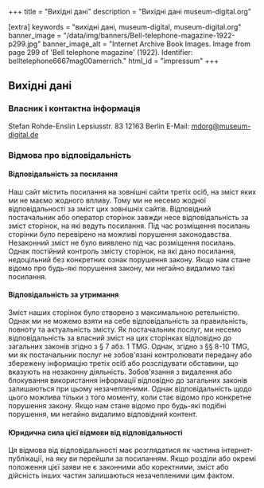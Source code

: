 +++
title = "Вихідні дані"
description = "Вихідні дані museum-digital.org"

[extra]
keywords = "вихідні дані, museum-digital, museum-digital.org"
banner_image = "/data/img/banners/Bell-telephone-magazine-1922-p299.jpg"
banner_image_alt = "Internet Archive Book Images. Image from page 299 of 'Bell telephone magazine' (1922). Identifier: belltelephone6667mag00amerrich."
html_id = "impressum"
+++

## Вихідні дані

### Власник і контактна інформація

Stefan Rohde-Enslin
Lepsiusstr. 83
12163 Berlin
E-Mail: mdorg@museum-digital.de

### Відмова про відповідальність

#### Відповідальність за посилання
Наш сайт містить посилання на зовнішні сайти третіх осіб, на зміст яких ми не маємо жодного впливу. Тому ми не несемо жодної відповідальності за зміст цих зовнішніх сайтів. Відповідний постачальник або оператор сторінок завжди несе відповідальність за зміст сторінок, на які ведуть посилання. Під час розміщення посилань сторінки було перевірено на можливі порушення законодавства. Незаконний зміст не було виявлено під час розміщення посилань. Однак постійний контроль змісту сторінок, на які дано посилання, недоцільний без конкретних ознак порушення закону. Якщо нам стане відомо про будь-які порушення закону, ми негайно видалимо такі посилання.

#### Відповідальність за утримання

Зміст наших сторінок було створено з максимальною ретельністю. Однак ми не можемо взяти на себе відповідальність за правильність, повноту та актуальність змісту. Як постачальник послуг, ми несемо відповідальність за власний зміст на цих сторінках відповідно до загальних законів згідно з § 7 абз. 1 TMG. Однак, згідно з §§ 8-10 TMG, ми як постачальник послуг не зобов'язані контролювати передану або збережену інформацію третіх осіб або розслідувати обставини, що вказують на незаконну діяльність. Зобов'язання з видалення або блокування використання інформації відповідно до загальних законів залишаються при цьому незачепленими. Однак відповідальність щодо цього можлива тільки з того моменту, коли стає відомо про конкретне порушення закону. Якщо нам стане відомо про будь-які подібні порушення, ми негайно видалимо відповідний контент.

#### Юридична сила цієї відмови від відповідальності

Ця відмова від відповідальності має розглядатися як частина інтернет-публікації, на яку ви перейшли за посиланням. Якщо розділи або окремі положення цієї заяви не є законними або коректними, зміст або дійсність інших частин залишаються незачепленими цим фактом.

